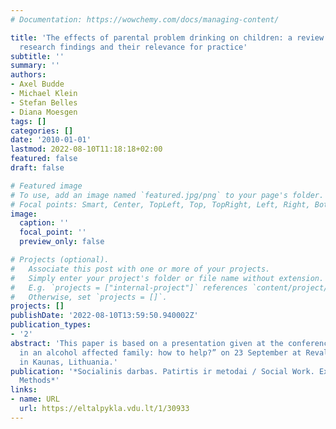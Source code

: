 ```yaml
---
# Documentation: https://wowchemy.com/docs/managing-content/

title: 'The effects of parental problem drinking on children: a review of current
  research findings and their relevance for practice'
subtitle: ''
summary: ''
authors:
- Axel Budde
- Michael Klein
- Stefan Belles
- Diana Moesgen
tags: []
categories: []
date: '2010-01-01'
lastmod: 2022-08-10T11:18:18+02:00
featured: false
draft: false

# Featured image
# To use, add an image named `featured.jpg/png` to your page's folder.
# Focal points: Smart, Center, TopLeft, Top, TopRight, Left, Right, BottomLeft, Bottom, BottomRight.
image:
  caption: ''
  focal_point: ''
  preview_only: false

# Projects (optional).
#   Associate this post with one or more of your projects.
#   Simply enter your project's folder or file name without extension.
#   E.g. `projects = ["internal-project"]` references `content/project/deep-learning/index.md`.
#   Otherwise, set `projects = []`.
projects: []
publishDate: '2022-08-10T13:59:50.940002Z'
publication_types:
- '2'
abstract: 'This paper is based on a presentation given at the conference “A child
  in an alcohol affected family: how to help?” on 23 September at Reval Hotel Neris
  in Kaunas, Lithuania.'
publication: '*Socialinis darbas. Patirtis ir metodai / Social Work. Experience and
  Methods*'
links:
- name: URL
  url: https://eltalpykla.vdu.lt/1/30933
---
```

